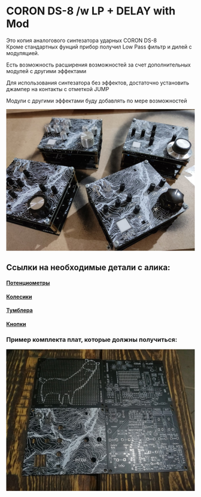 # CORON DS-8 /w LP + DELAY with Mod

Это копия аналогового синтезатора ударных CORON DS-8<br>
Кроме стандартных фунций прибор получил Low Pass фильтр и дилей с модуляцией.

Есть возможность расширения возможностей за счет дополнительных модулей с другими эффектами

Для использования синтезатора без эффектов, достаточно установить джампер на контакты с отметкой JUMP

Модули с другими эффектами буду добавлять по мере возможностей

 
![CORON_DS8](https://github.com/EugeneCarlo/coron-ds8-super-huevo-edition/blob/main/Image/YwKnsgYQ7no.jpg)

## Ссылки на необходимые детали с алика:

#### [Потенциометры](https://aliexpress.ru/item/1871188517.html)

#### [Колесики](https://aliexpress.ru/item/4000702166610.html)

#### [Тумблера](https://aliexpress.ru/item/32723119383.html)

#### [Кнопки](https://aliexpress.ru/item/4000224636043.html)


### Пример комплекта плат, которые должны получиться:
![Пример плат](https://github.com/EugeneCarlo/coron-ds8-super-huevo-edition/blob/main/Image/F3CKZTPLIhw.jpg)
